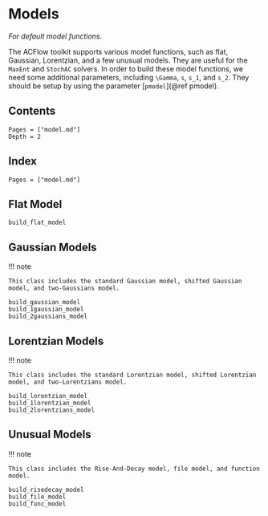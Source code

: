 # Models

*For default model functions.*

The ACFlow toolkit supports various model functions, such as flat, Gaussian, Lorentzian, and a few unusual models. They are useful for the `MaxEnt` and `StochAC` solvers. In order to build these model functions, we need some additional parameters, including ``\Gamma``, ``s``, ``s_1``, and ``s_2``. They should be setup by using the parameter [`pmodel`](@ref pmodel).

## Contents

```@contents
Pages = ["model.md"]
Depth = 2
```

## Index

```@index
Pages = ["model.md"]
```

## Flat Model

```@docs
build_flat_model
```

## Gaussian Models

!!! note

    This class includes the standard Gaussian model, shifted Gaussian model, and two-Gaussians model.

```@docs
build_gaussian_model
build_1gaussian_model
build_2gaussians_model
```

## Lorentzian Models

!!! note

    This class includes the standard Lorentzian model, shifted Lorentzian model, and two-Lorentzians model.

```@docs
build_lorentzian_model
build_1lorentzian_model
build_2lorentzians_model
```

## Unusual Models

!!! note

    This class includes the Rise-And-Decay model, file model, and function model.

```@docs
build_risedecay_model
build_file_model
build_func_model
```
